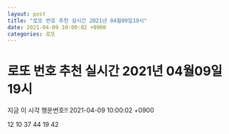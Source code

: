 ```yaml
---
layout: post
title: "로또 번호 추천 실시간 2021년 04월09일19시"
date: 2021-04-09 10:00:02 +0900
categories: 로또
---
```


# 로또 번호 추천 실시간 2021년 04월09일19시

지금 이 시각 행운번호!! 2021-04-09 10:00:02 +0900

 12  10  37  44  19  42 

